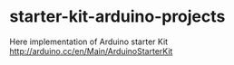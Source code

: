 starter-kit-arduino-projects
============================

Here implementation of Arduino starter Kit http://arduino.cc/en/Main/ArduinoStarterKit
